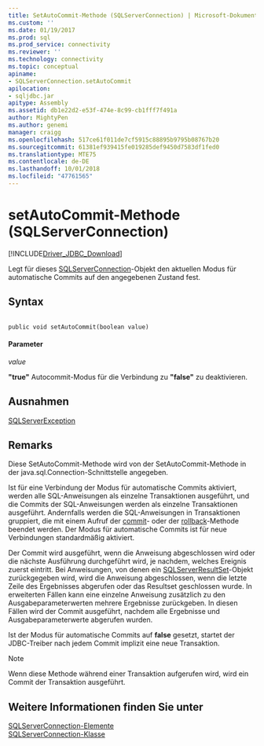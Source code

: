 ```yaml
---
title: SetAutoCommit-Methode (SQLServerConnection) | Microsoft-Dokumentation
ms.custom: ''
ms.date: 01/19/2017
ms.prod: sql
ms.prod_service: connectivity
ms.reviewer: ''
ms.technology: connectivity
ms.topic: conceptual
apiname:
- SQLServerConnection.setAutoCommit
apilocation:
- sqljdbc.jar
apitype: Assembly
ms.assetid: db1e22d2-e53f-474e-8c99-cb1fff7f491a
author: MightyPen
ms.author: genemi
manager: craigg
ms.openlocfilehash: 517ce61f011de7cf5915c88895b9795b08767b20
ms.sourcegitcommit: 61381ef939415fe019285def9450d7583df1fed0
ms.translationtype: MTE75
ms.contentlocale: de-DE
ms.lasthandoff: 10/01/2018
ms.locfileid: "47761565"
---
```

# <a name="setautocommit-method-sqlserverconnection"></a>setAutoCommit-Methode (SQLServerConnection)
[!INCLUDE[Driver_JDBC_Download](../../../includes/driver_jdbc_download.md)]

  Legt für dieses [SQLServerConnection](../../../connect/jdbc/reference/sqlserverconnection-class.md)-Objekt den aktuellen Modus für automatische Commits auf den angegebenen Zustand fest.  
  
## <a name="syntax"></a>Syntax  
  
```  
  
public void setAutoCommit(boolean value)  
```  
  
#### <a name="parameters"></a>Parameter  
 *value*  
  
 **"true"** Autocommit-Modus für die Verbindung zu **"false"** zu deaktivieren.  
  
## <a name="exceptions"></a>Ausnahmen  
 [SQLServerException](../../../connect/jdbc/reference/sqlserverexception-class.md)  
  
## <a name="remarks"></a>Remarks  
 Diese SetAutoCommit-Methode wird von der SetAutoCommit-Methode in der java.sql.Connection-Schnittstelle angegeben.  
  
 Ist für eine Verbindung der Modus für automatische Commits aktiviert, werden alle SQL-Anweisungen als einzelne Transaktionen ausgeführt, und die Commits der SQL-Anweisungen werden als einzelne Transaktionen ausgeführt. Andernfalls werden die SQL-Anweisungen in Transaktionen gruppiert, die mit einem Aufruf der [commit](../../../connect/jdbc/reference/commit-method-sqlserverconnection.md)- oder der [rollback](../../../connect/jdbc/reference/rollback-method-sqlserverconnection.md)-Methode beendet werden. Der Modus für automatische Commits ist für neue Verbindungen standardmäßig aktiviert.  
  
 Der Commit wird ausgeführt, wenn die Anweisung abgeschlossen wird oder die nächste Ausführung durchgeführt wird, je nachdem, welches Ereignis zuerst eintritt. Bei Anweisungen, von denen ein [SQLServerResultSet](../../../connect/jdbc/reference/sqlserverresultset-class.md)-Objekt zurückgegeben wird, wird die Anweisung abgeschlossen, wenn die letzte Zeile des Ergebnisses abgerufen oder das Resultset geschlossen wurde. In erweiterten Fällen kann eine einzelne Anweisung zusätzlich zu den Ausgabeparameterwerten mehrere Ergebnisse zurückgeben. In diesen Fällen wird der Commit ausgeführt, nachdem alle Ergebnisse und Ausgabeparameterwerte abgerufen wurden.  
  
 Ist der Modus für automatische Commits auf **false** gesetzt, startet der JDBC-Treiber nach jedem Commit implizit eine neue Transaktion.  
  
> [!NOTE]  
>  Wenn diese Methode während einer Transaktion aufgerufen wird, wird ein Commit der Transaktion ausgeführt.  
  
## <a name="see-also"></a>Weitere Informationen finden Sie unter  
 [SQLServerConnection-Elemente](../../../connect/jdbc/reference/sqlserverconnection-members.md)   
 [SQLServerConnection-Klasse](../../../connect/jdbc/reference/sqlserverconnection-class.md)  
  
  
